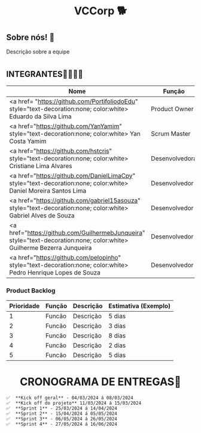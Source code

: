 # <h1 align="center"> VCCorp 🐕​ </h1>
<h2>Sobre nós! 🐶​ </h2>
<p>Descrição sobre a equipe</p>

# <h2>INTEGRANTES👨‍💻👩‍💻</h2>
| Nome                              | Função          | Fotos
|-----------------------------------|--------------------|--------------------|
| <a href= "https://github.com/PortifoliodoEdu" style="text-decoration:none; color:white> Eduardo da Silva Lima</a>         | Product Owner     |
| <a href="https://github.com/YanYamim" style="text-decoration:none; color:white> Yan Costa Yamim</a>                   | Scrum Master      |
| <a href="https://github.com/hstcris" style="text-decoration:none; color:white> Cristiane Lima Alvares</a>            | Desenvolvedora                |
|<a href="https://github.com/DanielLimaCpy" style="text-decoration:none; color:white> Daniel Moreira Santos Lima</a>       | Desenvolvedor                |
| <a href="https://github.com/gabriel15asouza"  style="text-decoration:none; color:white> Gabriel Alves de Souza</a>       | Desenvolvedor                |
| <a href="https://github.com/GuilhermebJunqueira" style="text-decoration:none; color:white> Guilherme Bezerra Junqueira</a>      | Desenvolvedor                |
| <a href="https://github.com/pelopinho" style="text-decoration:none; color:white> Pedro Henrique Lopes de Souza</a>           | Desenvolvedor                |

<h3>Product Backlog</h3>

| Prioridade  | Função               | Descrição                                              | Estimativa (Exemplo) |
|-----|-----------------------------|--------------------------------------------------------|------------|
| 1  | Funcão         | Descrição               | 5 dias   |
| 2  | Funcão               | Descrição                              | 3 dias   |
| 3  | Funcão  | Descrição                    | 8 dias   |
| 4  | Funcão          | Descrição           | 2 dias   |
| 5  | Funcão        | Descrição                    | 5 dias   |


# <h1 align="center">CRONOGRAMA DE ENTREGAS📆</h1>
    ✅  **Kick off geral** - 04/03/2024 á 08/03/2024
    ✅  **Kick off do projeto** 11/03/2024 á 15/03/2024
    ✅  **Sprint 1** - 25/03/2024 á 14/04/2024
    ✅  **Sprint 2** - 15/04/2024 á 05/05/2024
    ✅  **Sprint 3** - 06/05/2024 á 26/05/2024
    ✅  **Sprint 4** - 27/05/2024 á 16/06/2024
